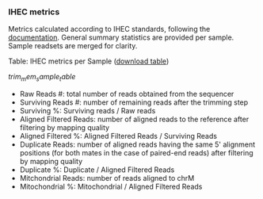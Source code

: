 ### IHEC metrics

Metrics calculated according to IHEC standards, following the [documentation](https://github.com/IHEC/ihec-assay-standards/tree/master/qc_metrics/chip-seq/script).
General summary statistics are provided per sample. Sample readsets are merged for clarity.

Table: IHEC metrics per Sample ([download table](IHEC_metrics_AllSamples.txt))

$trim_mem_sample_table$

* Raw Reads #: total number of reads obtained from the sequencer
* Surviving Reads #: number of remaining reads after the trimming step
* Surviving %: Surviving reads / Raw reads
* Aligned Filtered Reads: number of aligned reads to the reference after filtering by mapping quality
* Aligned Filtered %: Aligned Filtered Reads / Surviving Reads
* Duplicate Reads: number of aligned reads having the same 5' alignment positions (for both mates in the case of paired-end reads) after filtering by mapping quality
* Duplicate %: Duplicate / Aligned Filtered Reads
* Mitchondrial Reads: number of reads aligned to chrM
* Mitochondrial %: Mitochondrial / Aligned Filtered Reads 
